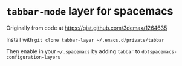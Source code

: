 # `tabbar-mode` layer for spacemacs

Originally from code at https://gist.github.com/3demax/1264635

Install with `git clone tabbar-layer ~/.emacs.d/private/tabbar`

Then enable in your `~/.spacemacs` by adding `tabbar` to 
`dotspacemacs-configuration-layers`


